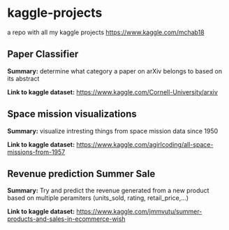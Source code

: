 # kaggle-projects
a repo with all my kaggle projects https://www.kaggle.com/mchab18

## Paper Classifier
**Summary:** determine what category a paper on arXiv belongs to based on its abstract 

**Link to kaggle dataset:** https://www.kaggle.com/Cornell-University/arxiv

## Space mission visualizations
**Summary:** visualize intresting things from space mission data since 1950

**Link to kaggle dataset:** https://www.kaggle.com/agirlcoding/all-space-missions-from-1957

## Revenue prediction Summer Sale
**Summary:** Try and predict the revenue generated from a new product based on multiple peramiters (units_sold, rating, retail_price,...)

**Link to kaggle dataset:** https://www.kaggle.com/jmmvutu/summer-products-and-sales-in-ecommerce-wish

